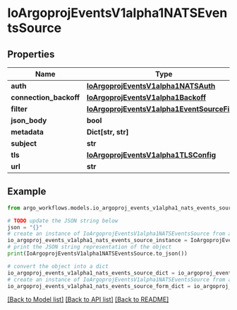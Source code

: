 # IoArgoprojEventsV1alpha1NATSEventsSource


## Properties

Name | Type | Description | Notes
------------ | ------------- | ------------- | -------------
**auth** | [**IoArgoprojEventsV1alpha1NATSAuth**](IoArgoprojEventsV1alpha1NATSAuth.md) |  | [optional] 
**connection_backoff** | [**IoArgoprojEventsV1alpha1Backoff**](IoArgoprojEventsV1alpha1Backoff.md) |  | [optional] 
**filter** | [**IoArgoprojEventsV1alpha1EventSourceFilter**](IoArgoprojEventsV1alpha1EventSourceFilter.md) |  | [optional] 
**json_body** | **bool** |  | [optional] 
**metadata** | **Dict[str, str]** |  | [optional] 
**subject** | **str** |  | [optional] 
**tls** | [**IoArgoprojEventsV1alpha1TLSConfig**](IoArgoprojEventsV1alpha1TLSConfig.md) |  | [optional] 
**url** | **str** |  | [optional] 

## Example

```python
from argo_workflows.models.io_argoproj_events_v1alpha1_nats_events_source import IoArgoprojEventsV1alpha1NATSEventsSource

# TODO update the JSON string below
json = "{}"
# create an instance of IoArgoprojEventsV1alpha1NATSEventsSource from a JSON string
io_argoproj_events_v1alpha1_nats_events_source_instance = IoArgoprojEventsV1alpha1NATSEventsSource.from_json(json)
# print the JSON string representation of the object
print(IoArgoprojEventsV1alpha1NATSEventsSource.to_json())

# convert the object into a dict
io_argoproj_events_v1alpha1_nats_events_source_dict = io_argoproj_events_v1alpha1_nats_events_source_instance.to_dict()
# create an instance of IoArgoprojEventsV1alpha1NATSEventsSource from a dict
io_argoproj_events_v1alpha1_nats_events_source_form_dict = io_argoproj_events_v1alpha1_nats_events_source.from_dict(io_argoproj_events_v1alpha1_nats_events_source_dict)
```
[[Back to Model list]](../README.md#documentation-for-models) [[Back to API list]](../README.md#documentation-for-api-endpoints) [[Back to README]](../README.md)


